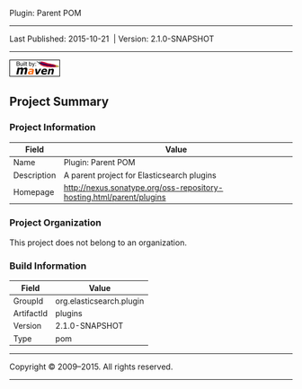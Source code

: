Plugin: Parent POM

------------------------------------------------------------------------

<span id="publishDate">Last Published: 2015-10-21</span>  | <span id="projectVersion">Version: 2.1.0-SNAPSHOT</span>

------------------------------------------------------------------------

[![Built by Maven](./images/logos/maven-feather.png)](http://maven.apache.org/ "Built by Maven")

Project Summary
---------------

### Project Information

| Field       | Value                                                                  |
|-------------|------------------------------------------------------------------------|
| Name        | Plugin: Parent POM                                                     |
| Description | A parent project for Elasticsearch plugins                             |
| Homepage    | <http://nexus.sonatype.org/oss-repository-hosting.html/parent/plugins> |

### Project Organization

This project does not belong to an organization.

### Build Information

| Field      | Value                    |
|------------|--------------------------|
| GroupId    | org.elasticsearch.plugin |
| ArtifactId | plugins                  |
| Version    | 2.1.0-SNAPSHOT           |
| Type       | pom                      |

------------------------------------------------------------------------

Copyright © 2009–2015. All rights reserved.

------------------------------------------------------------------------


